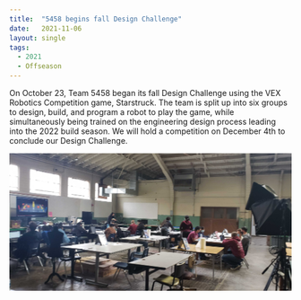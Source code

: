```yaml
---
title:  "5458 begins fall Design Challenge"
date:   2021-11-06
layout: single
tags:
  - 2021
  - Offseason
---
```


On October 23, Team 5458 began its fall Design Challenge using the VEX Robotics Competition game, Starstruck. The team is split up into six groups to design, build, 
and program a robot to play the game, while simultaneously being trained on the engineering design process leading into the 2022 build season.
We will hold a competition on December 4th to conclude our Design Challenge.

![header1](20211023_143158.jpg)
